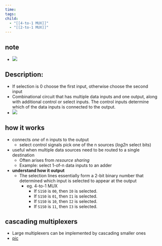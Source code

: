 ```yaml
---
time: 
tags: 
child:
  - "[[4-to-1 MUX]]"
  - "[[2-to-1 MUX]]"
---
```

## note
- ![](https://i.imgur.com/sVqWSdD.png)
## Description:
- If selection is 0 choose the first input, otherwise choose the second input
- Combinational circuit that has multiple data inputs and one output, along with additional control or select inputs. The control inputs determine which of the data inputs is connected to the output.
- ![](https://i.stack.imgur.com/VmzKJ.png)

## how it works
- connects *one* of n inputs to the output
	- select control signals pick one of the n sources (*log2n* select bits)
- useful when multiple data sources need to be routed to a single destination
	- Often arises from *resource sharing*
	- Example: select 1-of-n data inputs to an adder
- **understand how it output**
	- The selection lines essentially form a 2-bit binary number that determined which input is selected to appear at the output
	  - eg. 4-to-1 MUX
		- If `S1S0` is `00`, then `I0` is selected.
		- If `S1S0` is `01`, then `I1` is selected.
		- If `S1S0` is `10`, then `I2` is selected.
		- If `S1S0` is `11`, then `I3` is selected.

## cascading multiplexers
- Large multiplexers can be implemented by cascading smaller ones
- [pic](https://i.imgur.com/72D8yDk.png)
